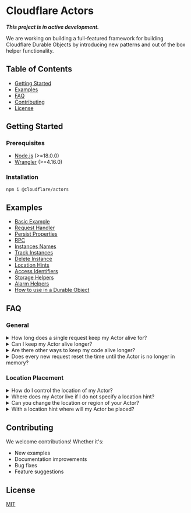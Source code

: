 # Cloudflare Actors

**_This project is in active development._**

We are working on building a full-featured framework for building Cloudflare Durable Objects by introducing new patterns and out of the box helper functionality.

## Table of Contents

- [Getting Started](#getting-started)
- [Examples](#examples)
- [FAQ](#faq)
- [Contributing](#contributing)
- [License](#license)

## Getting Started

### Prerequisites

- [Node.js](https://nodejs.org/en/download/) (>=18.0.0)
- [Wrangler](https://developers.cloudflare.com/workers/wrangler) (>=4.16.0)

### Installation

```bash
npm i @cloudflare/actors
```

## Examples

- [Basic Example](#basic-example)
- [Request Handler](#request-handler)
- [Persist Properties](#persist-properties)
- [RPC](#rpc)
- [Instances Names](#instances-names)
- [Track Instances](#track-instances)
- [Delete Instance](#delete-instance)
- [Location Hints](#location-hints)
- [Access Identifiers](#access-identifiers)
- [Storage Helpers](#storage-helpers)
- [Alarm Helpers](#alarm-helpers)
- [How to use in a Durable Object](#how-to-use-in-a-durable-object)

## FAQ

### General

<details>
  <summary>How long does a single request keep my Actor alive for?</summary>
  A single request will keep the Actor alive for ~10 seconds.
</details>

<details>
  <summary>Can I keep my Actor alive longer?</summary>
  Using `setTimeout` in your code can keep it alive for up to ~60 seconds.
</details>

<details>
  <summary>Are there other ways to keep my code alive longer?</summary>
  Yes, you can use alarms to keep the Actor alive longer.
</details>

<details>
  <summary>Does every new request reset the time until the Actor is no longer in memory?</summary>
  Yes.
</details>

### Location Placement

<details>
  <summary>How do I control the location of my Actor?</summary>
  You can use location hints to control the location of your Actor.
</details>

<details>
  <summary>Where does my Actor live if I do not specify a location hint?</summary>
  If you do not specify a location hint, your Actor will be placed in the region closest to the user.
</details>

<details>
  <summary>Can you change the location or region of your Actor?</summary>
  No, you cannot change the location or region of your Actor. Once it has been instantiated it will always live in that region. If you want to move your Actor to a different region, you will need to deploy a new version of your code.
</details>

<details>
  <summary>With a location hint where will my Actor be placed?</summary>
  With a location hint, your Actor will be placed in the region you specified. The instance will be spawned somewhere randomly within the location region
  you provide. For example if you provide the `enam` location hint, the instance will be spawned somewhere randomly within the Eastern North America region.
</details>

## Contributing

We welcome contributions! Whether it's:

- New examples
- Documentation improvements
- Bug fixes
- Feature suggestions

## License

[MIT](LICENSE)
